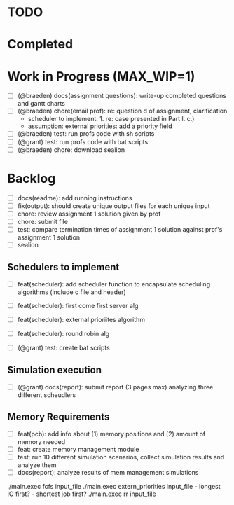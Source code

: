 # TODO

# Completed

# Work in Progress (MAX_WIP=1)
- [ ] (@braeden) docs(assignment questions): write-up completed questions and gantt charts
- [ ] (@braeden) chore(email prof): re: question d of assignment, clarification
	- scheduler to implement: 1. re: case presented in Part I. c.)
	- assumption: external priorities: add a priority field
- [ ] (@braeden) test: run profs code with sh scripts
- [ ] (@grant) test: run profs code with bat scripts
- [ ] (@braeden) chore: download sealion

# Backlog
- [ ] docs(readme): add running instructions
- [ ] fix(output): should create unique output files for each unique input
- [ ] chore: review assignment 1 solution given by prof
- [ ] chore: submit file
- [ ] test: compare termination times of assignment 1 solution against prof's assignment 1 solution
- [ ] sealion

## Schedulers to implement
- [ ] feat(scheduler): add scheduler function to encapsulate scheduling algorithms (include c file and header)
- [ ] feat(scheduler): first come first server alg
- [ ] feat(scheduler): external prioriites algorithm
- [ ] feat(scheduler): round robin alg
- [ ] (@grant) test: create bat scripts


## Simulation execution
- [ ] (@grant) docs(report): submit report (3 pages max) analyzing three different scheudlers

## Memory Requirements
- [ ] feat(pcb): add info about (1) memory positions and (2) amount of memory needed
- [ ] feat: create memory management module
- [ ] test: run 10 different simulation scenarios, collect simulation results and analyze them
- [ ] docs(report): analyze results of mem management simulations

./main.exec fcfs input_file 
./main.exec extern_priorities input_file 
	- longest IO first?
	- shortest job first?
./main.exec rr input_file 
